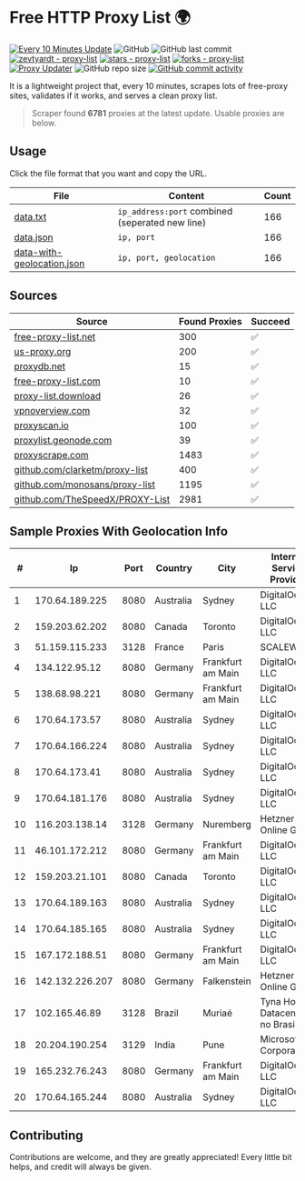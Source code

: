 
# Free HTTP Proxy List 🌍

[![Every 10 Minutes Update](https://github.com/mertguvencli/http-proxy-list/actions/workflows/main.yml/badge.svg?branch=main)](https://github.com/mertguvencli/http-proxy-list/actions/workflows/main.yml)
![GitHub](https://img.shields.io/github/license/mertguvencli/http-proxy-list)
![GitHub last commit](https://img.shields.io/github/last-commit/mertguvencli/http-proxy-list)
[![zevtyardt - proxy-list](https://img.shields.io/static/v1?label=zevtyardt&message=proxy-list&color=blue&logo=github)](https://github.com/zevtyardt/proxy-list "Go to GitHub repo")
[![stars - proxy-list](https://img.shields.io/github/stars/zevtyardt/proxy-list?style=social)](https://github.com/zevtyardt/proxy-list)
[![forks - proxy-list](https://img.shields.io/github/forks/zevtyardt/proxy-list?style=social)](https://github.com/zevtyardt/proxy-list)
[![Proxy Updater](https://github.com/zevtyardt/proxy-list/workflows/Proxy%20Updater/badge.svg)](https://github.com/zevtyardt/proxy-list/actions?query=workflow:"Proxy+Updater")
![GitHub repo size](https://img.shields.io/github/repo-size/zevtyardt/proxy-list)
[![GitHub commit activity](https://img.shields.io/github/commit-activity/m/zevtyardt/proxy-list?logo=commits)](https://github.com/zevtyardt/proxy-list/commits/main)

It is a lightweight project that, every 10 minutes, scrapes lots of free-proxy sites, validates if it works, and serves a clean proxy list.

> Scraper found **6781** proxies at the latest update. Usable proxies are below.

## Usage

Click the file format that you want and copy the URL.

|File|Content|Count|
|----|-------|-----|
|[data.txt](https://raw.githubusercontent.com/mertguvencli/http-proxy-list/main/proxy-list/data.txt)|`ip_address:port` combined (seperated new line)|166|
|[data.json](https://raw.githubusercontent.com/mertguvencli/http-proxy-list/main/proxy-list/data.json)|`ip, port`|166|
|[data-with-geolocation.json](https://raw.githubusercontent.com/mertguvencli/http-proxy-list/main/proxy-list/data-with-geolocation.json)|`ip, port, geolocation`|166|

## Sources

|Source|Found Proxies|Succeed|
|------|-------------|-------|
|[free-proxy-list.net](https://free-proxy-list.net)|300|✅|
|[us-proxy.org](https://www.us-proxy.org)|200|✅|
|[proxydb.net](http://proxydb.net)|15|✅|
|[free-proxy-list.com](https://free-proxy-list.com/?page=&port=&type%5B%5D=http&type%5B%5D=https&up_time=0&search=Search)|10|✅|
|[proxy-list.download](https://www.proxy-list.download/HTTP)|26|✅|
|[vpnoverview.com](https://vpnoverview.com/privacy/anonymous-browsing/free-proxy-servers)|32|✅|
|[proxyscan.io](https://www.proxyscan.io)|100|✅|
|[proxylist.geonode.com](https://proxylist.geonode.com/api/proxy-list?limit=300&page=1&sort_by=lastChecked&sort_type=desc&protocols=http,https)|39|✅|
|[proxyscrape.com](https://api.proxyscrape.com/v2/?request=displayproxies&protocol=http&timeout=10000&country=all&ssl=all&anonymity=all)|1483|✅|
|[github.com/clarketm/proxy-list](https://raw.githubusercontent.com/clarketm/proxy-list/master/proxy-list-raw.txt)|400|✅|
|[github.com/monosans/proxy-list](https://raw.githubusercontent.com/monosans/proxy-list/main/proxies/http.txt)|1195|✅|
|[github.com/TheSpeedX/PROXY-List](https://raw.githubusercontent.com/TheSpeedX/PROXY-List/master/http.txt)|2981|✅|


## Sample Proxies With Geolocation Info

|#|Ip|Port|Country|City|Internet Service Provider|
|-|--|----|-------|----|-------------------------|
|1|170.64.189.225|8080|Australia|Sydney|DigitalOcean, LLC|
|2|159.203.62.202|8080|Canada|Toronto|DigitalOcean, LLC|
|3|51.159.115.233|3128|France|Paris|SCALEWAY|
|4|134.122.95.12|8080|Germany|Frankfurt am Main|DigitalOcean, LLC|
|5|138.68.98.221|8080|Germany|Frankfurt am Main|DigitalOcean, LLC|
|6|170.64.173.57|8080|Australia|Sydney|DigitalOcean, LLC|
|7|170.64.166.224|8080|Australia|Sydney|DigitalOcean, LLC|
|8|170.64.173.41|8080|Australia|Sydney|DigitalOcean, LLC|
|9|170.64.181.176|8080|Australia|Sydney|DigitalOcean, LLC|
|10|116.203.138.14|3128|Germany|Nuremberg|Hetzner Online GmbH|
|11|46.101.172.212|8080|Germany|Frankfurt am Main|DigitalOcean, LLC|
|12|159.203.21.101|8080|Canada|Toronto|DigitalOcean, LLC|
|13|170.64.189.163|8080|Australia|Sydney|DigitalOcean, LLC|
|14|170.64.185.165|8080|Australia|Sydney|DigitalOcean, LLC|
|15|167.172.188.51|8080|Germany|Frankfurt am Main|DigitalOcean, LLC|
|16|142.132.226.207|8080|Germany|Falkenstein|Hetzner Online GmbH|
|17|102.165.46.89|3128|Brazil|Muriaé|Tyna Host - Datacenter no Brasil|
|18|20.204.190.254|3129|India|Pune|Microsoft Corporation|
|19|165.232.76.243|8080|Germany|Frankfurt am Main|DigitalOcean, LLC|
|20|170.64.165.244|8080|Australia|Sydney|DigitalOcean, LLC|



## Contributing

Contributions are welcome, and they are greatly appreciated! Every
little bit helps, and credit will always be given.

